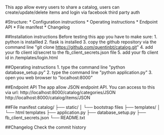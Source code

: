 This app allow every users to share a catalog, users can create/update/delete items and login via facebook third party auth

#Structure:
	* Configuration instructions
	* Operating instructions
	* Endpoint API
	* File manifest
	* Changelog



##Installation instructions
	Before testing this app you have to make sure:
	1. python is installled
	2. flask is installed
	3. copy the github repository via the command line "git clone https://github.com/quentinbt/catalog.git"
	4. add your fb client id/secret to the fb_client_secrets.json file
	5. add your fb client id in /templates/login.html

##Operating instructions
	1. type the command line "python database_setup.py"
	2. type the command line "python application.py"
	3. open you web browser to "localhost:8000"
	
##Endpoint API
	The app allow JSON endpoint API.
	You can access to this via url:
		http://localhost:8000/catalog/categories/JSON
		http://localhost:8000/catalog/items/JSON
		

##File manifest
	catalog/
	├── static/
	│    └── bootstrap files
	├── templates/
	│    └── html templates
	├── application.py
	├── database_setup.py
	├── fb_client_secrets.json
	└── README.txt

##Changelog
	Check the commit history